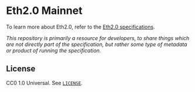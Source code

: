 # Eth2.0 Mainnet

To learn more about Eth2.0, refer to the [Eth2.0 specifications](https://github.com/ethereum/eth2.0-specs).

*This repository is primarily a resource for developers, to share things which are not directly part of the specification,
 but rather some type of metadata or product of running the specification.*


## License

CC0 1.0 Universal. See [`LICENSE`](./LICENSE).
